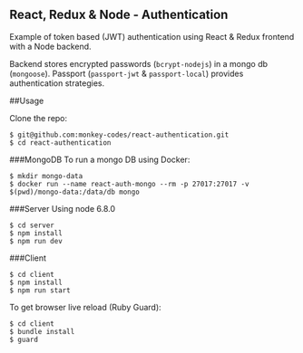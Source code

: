 ## React, Redux & Node - Authentication

Example of token based (JWT) authentication using React & Redux frontend with a Node backend.

Backend stores encrypted passwords (`bcrypt-nodejs`) in a mongo db (`mongoose`). Passport (`passport-jwt` & `passport-local`) provides
authentication strategies.


##Usage

Clone the repo:
```
$ git@github.com:monkey-codes/react-authentication.git
$ cd react-authentication
```

###MongoDB
To run a mongo DB using Docker:
```
$ mkdir mongo-data
$ docker run --name react-auth-mongo --rm -p 27017:27017 -v $(pwd)/mongo-data:/data/db mongo
```

###Server
Using node 6.8.0

```
$ cd server
$ npm install
$ npm run dev
```

###Client
```
$ cd client
$ npm install
$ npm run start
```

To get browser live reload (Ruby Guard):
```
$ cd client
$ bundle install
$ guard
```
